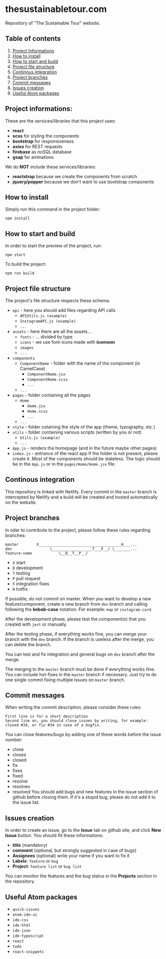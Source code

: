 # thesustainabletour.com
Repository of "The Sustainable Tour" website.

## Table of contents
1. [Project Informations](#project-informations)
2. [How to install](#how-to-install)
3. [How to start and build](#how-to-start-and-build)
4. [Project file structure](#project-file-structure)
5. [Continous integration](#continous-integration)
6. [Project branches](#project-branches)
7. [Commit messages](#commit-messages)
8. [Issues creation](#issues-creation)
9. [Useful Atom packages](#useful-atom-packages)

## Project informations:
These are the services/libraries that this project uses:
- **react**
- **scss** for styling the components
- **bootstrap** for responsiveness
- **axios** for REST requests
- **firebase** as noSQL database
- **gsap** for animations

We do **NOT** include these services/libraries:
- **reactstrap** because we create the components from scratch
- **jquery/popper** because we don't want to use bootstrap components

## How to install
Simply run this command in the project folder:
```shell
npm install
```

## How to start and build
In order to start the preview of the project, run:
```shell
npm start
```
To build the project:
```shell
npm run build
```

## Project file structure
The project's file structure respects these schema:
- `api` - here you should add files regarding API calls
  - `APIUtils.js (example)`
  - `InstagramAPI.js (example)`
  - `...`
- `assets` - here there are all the assets...
  - `fonts` - ... divided by type
  - `icons` - we use font-icons made with **icomoon**
  - `images`
  - `...`
- `components`
  - `ComponentName` - folder with the name of the component (in CamelCase)
    - `ComponentName.jsx`
    - `ComponentName.scss`
    - `...`
  - `...`
- `pages` - folder containing all the pages
  - `Home`
    - `Home.jsx`
    - `Home.scss`
    - `...`
  - `...`
- `style` - folder cotaining the style of the app (theme, typography, etc.)
- `utils` - folder containing various scripts (written by you or not)
  - `Utils.js (example)`
  - `...`
- `App.js` - renders the homepage (and in the future maybe other pages)
- `index.js` - entrance of the react app
If the folder is not present, please create it.
Most of the components should be stateless. The logic should be in the `App.js` or in the `pages/Home/Home.jsx` file.


## Continous integration
This repository is linked with Netlify. Every commit in the `master` branch is intercepted by Netlify and a build will be created and hosted automatically on the website.

## Project branches
In oder to contribute to the project, please follow these rules regarding branches:
```
master        X_____________________________________H___...
dev                 \__________________T___F__/ \_______...
feature-name            \__D__T__P__/
```
- `X` start
- `D` development
- `T` testing
- `P` pull request
- `F` integration fixes
- `H` hotfix

If possible, do not commit on master.
When you want to develop a new feature/component, create a new branch from `dev` branch and calling following the **kebab-case** notation.
For example: `map` or `instagram-card`.

After the development phase, please test the component(s) that you created with `jest` or manually.

After the testing phase, if everything works fine, you can merge your branch with the `dev` branch. If the branch is useless after the merge, you can delete the branch.

You can test and fix integration and general bugs on `dev` branch after the merge.

The merging to the `master` branch must be done if everything works fine.
You can include hot-fixes in the `master` branch if necessary. Just try to do one single commit fixing multiple issues on `master` branch.

## Commit messages
When writing the commit description, please consider these rules:
```
First line is for a short description
Second line on, you should close issues by writing, for example:
closed #34, or fix #34 in case of a bugfix.
```
You can close features/bugs by adding one of these words before the issue number:
- close
- closes
- closed
- fix
- fixes
- fixed
- resolve
- resolves
- resolved
You should add bugs and new features in the issue section of github before closing them. If it's a stupid bug, please do not add it to the issue list.

## Issues creation
In order to create an issue, go to the **Issue** tab on github site, and click **New Issue** button.
You should fill these informations:
- **title** (mandatory)
- **comment** (optional, but strongly suggested in case of bugs)
- **Assignees** (optional) write your name if you want to fix it
- **Labels**: `feature` or `bug`
- **Project**: `feature list` or `bug list`

You can monitor the features and the bug status in the **Projects** section in the repository.

## Useful Atom packages
- `quick-issues`
- `atom-ide-ui`
- `ide-css`
- `ide-html`
- `ide-json`
- `ide-typescript`
- `react`
- `todo`
- `react-snippets`
